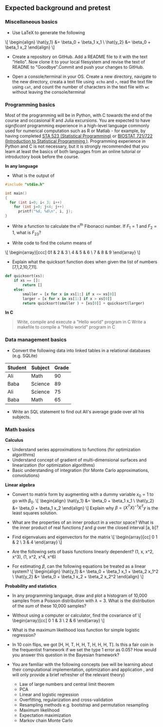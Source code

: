 Expected background and pretest
----------------------------------------

### Miscellaneous basics

* Use LaTeX to generate the following

\\[
\begin{align}
\hat{y_1} &= \beta_0 + \beta_1 x_1 \\
\hat{y_2} &= \beta_0 + \beta_1 x_2
\end{align}
\\]

* Create a repository on GitHub. Add a README file to it with the text "Hello". Now clone it to your local filesystem and revise the text of READNE to "Goodbye".Commit and push your changes to GitHub.

* Open a console/terminal in your OS. Create a new directory, navigate to the new directory, creata a text file using` echo` and `>`, read the text file using `cat`, and count  the number of characters in the text file with `wc` without leaving the console/terminal

### Programming basics

Most of the programming will be in Python, with C towards the end of the course and occasional R and Julia excursions. You are expected to have *significant* programming experience in a high-level language commonly used for numerical computation such as R or Matlab - for example, by having completed  [STA 523 (Statistical Programming)](https://stat.duke.edu/~cr173/Sta523_Fa14/) or [BIOSTAT 721/722 (Introduction to Statistical Programming )](http://biostat.duke.edu/master-biostatistics-program/curriculum). Programming experience in Python and C is not necessary, but it is strongly recommended that you learn at least the basics of both languages from an online tutorial or introductory book before the course.

**In any language**

* What is the output of
```c
#include "stdio.h"

int main()
{
  for (int i=0; i< 3; i++)
    for (int j=0; j<4; j++)
      printf("%d, %d\n", i, j);
}
```

* Write a function to calculate the n$^\text{th}$ Fibonacci number. If $F_1 = 1$ and $F_2 = 1$, what is $F_{23}$?

* Write code to find the column means of

\\[
\begin{array}[ccc]
01 & 2 & 3 \\
4 & 5 & 6 \\
7 & 8 & 9
\end{array}
\\]

* Explain what the quicksort function does when given the list of numbers [7,1,2,10,7,11].
```python
def quicksort(xs):
    if xs == []:
        return []
    else:
        smaller = [x for x in xs[1:] if x <= xs[0]]
        larger = [x for x in xs[1:] if x > xs[0]]
        return quicksort(smaller ) + [xs[0]] + quicksort(larger)
```

**In C**

> Write, compile and execute a "Hello world" program in C
> Write a makefile to compile a "Hello world" program in C

### Data management basics

* Convert the following data into linked tables in a relational databases (e.g. SQLite)

| Student | Subject | Grade |
|---|---|---|
| Ali | Math | 90 |
| Baba | Science | 89 |
| Ali | Science | 75 |
| Baba | Math | 65 |

* Write an SQL statement to find out Ali's average grade over all his subjects.

### Math basics

**Calculus**

* Understand series approximations to functions (for optimization algorithms)
* Understand concept of gradient of multi-dimensional surfaces and linearization (for optimization algorithms)
* Basic understanding of integration  (for Monte Carlo approximations, convolutions)

**Linear algebra**

* Convert to matrix form by augmenting with a dummy variable $x_0 = 1$ to go with $\beta_0$.
\\[
\begin{align}
\hat{y_1} &= \beta_0 + \beta_1 x_1 \\
\hat{y_2} &= \beta_0 + \beta_1 x_2
\end{align}
\\]
Explain why $\beta = (X^TX)^{-1}X^T y$ is the least squares solution. 

* What are the properties of an inner product in a vector space? What is the inner product of real functions $f$ and $g$ over the closed interval [a, b]?

* Find eigenvalues and eigenvectors for the matrix
\\[
\begin{array}[cc]
0 1 & 2 \\
 3 & 4
\end{array}
\\]

* Are the following sets of basis functions linearly dependent?
(1, x, x^2, x^3), (1, x^2, x^4, x^6)

* For estimating $\beta$, can the following equations be treated as a linear system?
\\[
\begin{align}
\hat{y_1} &= \beta_0 + \beta_1 x_1 + \beta_2 x_1^2 \\
\hat{y_2} &= \beta_0 + \beta_1 x_2 + \beta_2 x_2^2
\end{align}
\\]

**Probability and statistics**

* In any programming language, draw and plot a histogram of 10,000 samples from a Poisson distribution with $\lambda=3$. What is the distribution of the *sum* of these 10,000 samples?
* Without using a computer or calculator, find the covariance of
\\[
\begin{array}[cc]
0 1 & 3 \\
 2 & 6
\end{array}
\\]

* What is the maximum likelihood loss function for simple logistic regression?

* In 10 coin flips, we got [H, H, T, H, H, T, H, H, H, T]. Is this a fair coin in the frequentist framework if we set the type 1 error as 0.05? How would you answer this question in the Bayesian framework?

* You are familiar with the following concepts (we will be learning about their computational implementation, optimization and application , and will only provide a brief refresher of the relevant theory)
    * Law of large numbers and central limit theorem 
    * PCA
    * Linear and logistic regression
    * Overfitting, regularization and cross-validation
    * Resampling methods e.g. bootstrap and permutation resampling
    * Maximum likelihood
    * Expectation maximization
    * Markov chain Monte Carlo
